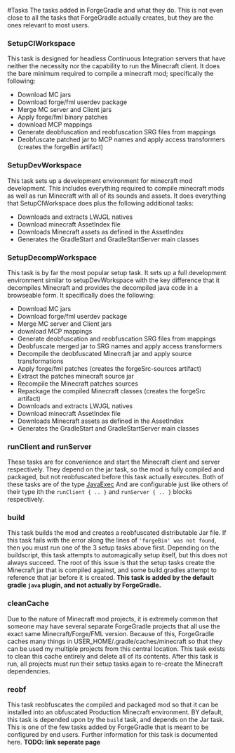 #Tasks
The tasks added in ForgeGradle and what they do. This is not even close to all the tasks that ForgeGradle actually creates, but they are the ones relevant to most users.

### SetupCIWorkspace
This task is designed for headless Continuous Integration servers that have neither the necessity nor the capability to run the Minecraft client. It does the bare minimum required to compile a minecraft mod; specifically the following:
 - Download MC jars
 - Download forge/fml userdev package
 - Merge MC server and Client jars
 - Apply forge/fml binary patches
 - download MCP mappings
 - Generate deobfuscation and reobfuscation SRG files from mappings
 - Deobfuscate patched jar to MCP names and apply access transformers  (creates the forgeBin artifact)

### SetupDevWorkspace
This task sets up a development environment for minecraft mod development. This includes everything required to compile minecraft mods as well as run Minecraft with all of its sounds and assets. It does everything that SetupCIWorkspace does plus the following additional tasks:
 - Downloads and extracts LWJGL natives
 - Download minecraft AssetIndex file
 - Downloads Minecraft assets as defined in the AssetIndex
 - Generates the GradleStart and GradleStartServer main classes

### SetupDecompWorkspace
This task is by far the most popular setup task. It sets up a full development environment similar to setupDevWorkspace with the key difference that it decompiles Minecraft and provides the decompiled java code in a browseable form. It specifically does the following:
- Download MC jars
- Download forge/fml userdev package
- Merge MC server and Client jars
- download MCP mappings
- Generate deobfuscation and reobfuscation SRG files from mappings
- Deobfuscate merged jar to SRG names and apply access transformers
- Decompile the deobfuscated Minecraft jar and apply source transformations
- Apply forge/fml patches (creates the forgeSrc-sources artifact)
- Extract the patches minecraft source jar
- Recompile the Minecraft patches sources
- Repackage the compiled Minecraft classes (creates the forgeSrc artifact)
- Downloads and extracts LWJGL natives
- Download minecraft AssetIndex file
- Downloads Minecraft assets as defined in the AssetIndex
- Generates the GradleStart and GradleStartServer main classes

### runClient and runServer
These tasks are for convenience and start the Minecraft client and server respectively. They depend on the jar task, so the mod is fully compiled and packaged, but not reobfuscated before this task actually executes. Both of these tasks are of the type [JavaExec](https://gradle.org/docs/current/dsl/org.gradle.api.tasks.JavaExec.html) And are configurable just like others of their type ith the `runClient { .. }` and `runServer { .. }` blocks respectively.

### build
This task builds the mod and creates a reobfuscated distributable Jar file. If this task fails with the error along the lines of `'forgeBin' was not found`, then you must run one of the 3 setup tasks above first. Depending on the buildscript, this task attempts to automagically setup itself, but this does not always succeed. The root of this issue is that the setup tasks create the Minecraft jar that is compiled against, and some build.gradles attempt to reference that jar before it is created. **This task is added by the default gradle `java` plugin, and not actually by ForgeGradle.**

### cleanCache
Due to the nature of Minecraft mod projects, it is extremely common that someone may have several separate ForgeGradle projects that all use the exact same Minecraft/Forge/FML version. Because of this, ForgeGradle caches many things in USER_HOME/.gradle/caches/minecraft  so that they can be used my multiple projects from this central location. This task exists to clean this cache entirely and delete all of its contents. After this task is run, all projects must run their setup tasks again to re-create the Minecraft dependencies.

### reobf
This task reobfuscates the compiled and packaged mod so that it can be installed into an obfuscated Production Minecraft environment. BY default, this task is depended upon by the `build` task, and depends on the Jar task. This is one of the few tasks added by ForgeGradle that is meant to be configured by end users. Further information for this task is documented here. **TODO: link seperate page**
